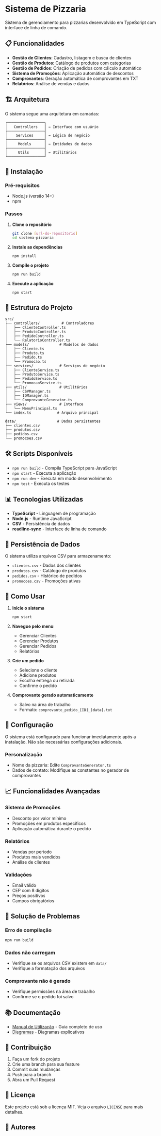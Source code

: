 # Sistema de Pizzaria

Sistema de gerenciamento para pizzarias desenvolvido em TypeScript com interface de linha de comando.

## 📋 Funcionalidades

- **Gestão de Clientes**: Cadastro, listagem e busca de clientes
- **Gestão de Produtos**: Catálogo de produtos com categorias
- **Gestão de Pedidos**: Criação de pedidos com cálculo automático
- **Sistema de Promoções**: Aplicação automática de descontos
- **Comprovantes**: Geração automática de comprovantes em TXT
- **Relatórios**: Análise de vendas e dados

## 🏗️ Arquitetura

O sistema segue uma arquitetura em camadas:

```
┌─────────────────┐
│   Controllers   │ ← Interface com usuário
├─────────────────┤
│    Services     │ ← Lógica de negócio
├─────────────────┤
│     Models      │ ← Entidades de dados
├─────────────────┤
│     Utils       │ ← Utilitários
└─────────────────┘
```

## 🚀 Instalação

### Pré-requisitos
- Node.js (versão 14+)
- npm

### Passos

1. **Clone o repositório**
   ```bash
   git clone [url-do-repositorio]
   cd sistema-pizzaria
   ```

2. **Instale as dependências**
   ```bash
   npm install
   ```

3. **Compile o projeto**
   ```bash
   npm run build
   ```

4. **Execute a aplicação**
   ```bash
   npm start
   ```

## 📁 Estrutura do Projeto

```
src/
├── controllers/          # Controladores
│   ├── ClienteController.ts
│   ├── ProdutoController.ts
│   ├── PedidoController.ts
│   └── RelatorioController.ts
├── models/              # Modelos de dados
│   ├── Cliente.ts
│   ├── Produto.ts
│   ├── Pedido.ts
│   └── Promocao.ts
├── services/            # Serviços de negócio
│   ├── ClienteService.ts
│   ├── ProdutoService.ts
│   ├── PedidoService.ts
│   └── PromocaoService.ts
├── utils/               # Utilitários
│   ├── CSVManager.ts
│   ├── IDManager.ts
│   └── ComprovanteGenerator.ts
├── views/               # Interface
│   └── MenuPrincipal.ts
└── index.ts            # Arquivo principal

data/                   # Dados persistentes
├── clientes.csv
├── produtos.csv
├── pedidos.csv
└── promocoes.csv
```

## 🛠️ Scripts Disponíveis

- `npm run build` - Compila TypeScript para JavaScript
- `npm start` - Executa a aplicação
- `npm run dev` - Executa em modo desenvolvimento
- `npm test` - Executa os testes

## 📊 Tecnologias Utilizadas

- **TypeScript** - Linguagem de programação
- **Node.js** - Runtime JavaScript
- **CSV** - Persistência de dados
- **readline-sync** - Interface de linha de comando

## 💾 Persistência de Dados

O sistema utiliza arquivos CSV para armazenamento:
- `clientes.csv` - Dados dos clientes
- `produtos.csv` - Catálogo de produtos
- `pedidos.csv` - Histórico de pedidos
- `promocoes.csv` - Promoções ativas

## 🎯 Como Usar

1. **Inicie o sistema**
   ```bash
   npm start
   ```

2. **Navegue pelo menu**
   - Gerenciar Clientes
   - Gerenciar Produtos
   - Gerenciar Pedidos
   - Relatórios

3. **Crie um pedido**
   - Selecione o cliente
   - Adicione produtos
   - Escolha entrega ou retirada
   - Confirme o pedido

4. **Comprovante gerado automaticamente**
   - Salvo na área de trabalho
   - Formato: `comprovante_pedido_[ID]_[data].txt`

## 🔧 Configuração

O sistema está configurado para funcionar imediatamente após a instalação. Não são necessárias configurações adicionais.

### Personalização
- Nome da pizzaria: Edite `ComprovanteGenerator.ts`
- Dados de contato: Modifique as constantes no gerador de comprovantes

## 📈 Funcionalidades Avançadas

### Sistema de Promoções
- Desconto por valor mínimo
- Promoções em produtos específicos
- Aplicação automática durante o pedido

### Relatórios
- Vendas por período
- Produtos mais vendidos
- Análise de clientes

### Validações
- Email válido
- CEP com 8 dígitos
- Preços positivos
- Campos obrigatórios

## 🐛 Solução de Problemas

### Erro de compilação
```bash
npm run build
```

### Dados não carregam
- Verifique se os arquivos CSV existem em `data/`
- Verifique a formatação dos arquivos

### Comprovante não é gerado
- Verifique permissões na área de trabalho
- Confirme se o pedido foi salvo

## 📚 Documentação

- [Manual de Utilização](docs/manual.md) - Guia completo de uso
- [Diagramas](docs/diagrams.md) - Diagramas explicativos

## 🤝 Contribuição

1. Faça um fork do projeto
2. Crie uma branch para sua feature
3. Commit suas mudanças
4. Push para a branch
5. Abra um Pull Request

## 📄 Licença

Este projeto está sob a licença MIT. Veja o arquivo `LICENSE` para mais detalhes.

## 👥 Autores

